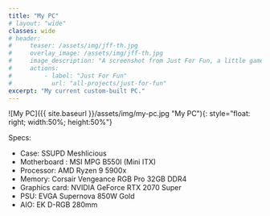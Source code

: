 ```yaml
---
title: "My PC"
# layout: "wide"
classes: wide
# header:
#     teaser: /assets/img/jff-th.jpg
#     overlay_image: /assets/img/jff-th.jpg
#     image_description: "A screenshot from Just For Fun, a little game by Adrian Bates"
#     actions:
#         - label: "Just For Fun"
#           url: "all-projects/just-for-fun"
excerpt: "My current custom-built PC."
---
```


![My PC]({{ site.baseurl }}/assets/img/my-pc.jpg "My PC"){: style="float: right; width:50%; height:50%"}

<!-- <font size="3"> -->

Specs:
 - Case: SSUPD Meshlicious
 - Motherboard : MSI MPG B550I (Mini ITX)
 - Processor: AMD Ryzen 9 5900x
 - Memory: Corsair Vengeance RGB Pro 32GB DDR4
 - Graphics card: NVIDIA GeForce RTX 2070 Super
 - PSU: EVGA Supernova 850W Gold
 - AIO: EK D-RGB 280mm 

 <!-- </font> -->